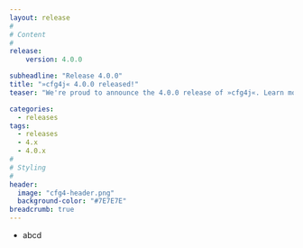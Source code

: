 ```yaml
---
layout: release
#
# Content
#
release:
    version: 4.0.0

subheadline: "Release 4.0.0"
title: "»cfg4j« 4.0.0 released!"
teaser: "We're proud to announce the 4.0.0 release of »cfg4j«. Learn more about new features in this article."

categories:
  - releases
tags:
  - releases
  - 4.x
  - 4.0.x
#
# Styling
#
header:
  image: "cfg4-header.png"
  background-color: "#7E7E7E"
breadcrumb: true
---
```


* abcd